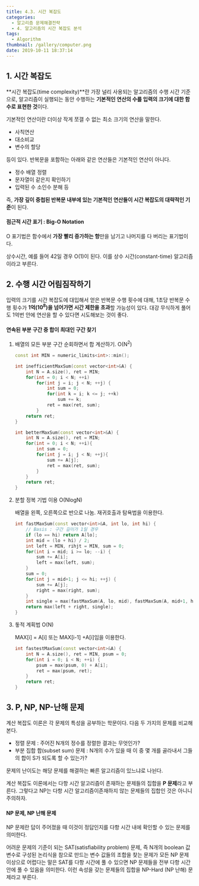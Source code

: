 ```yaml
---
title: 4.3. 시간 복잡도
categories:
  - 알고리즘 문제해결전략
  - 4. 알고리즘의 시간 복잡도 분석
tags:
  - Algorithm
thumbnail: /gallery/computer.png
date: 2019-10-11 18:37:14
---
```


## 1. 시간 복잡도

**시간 복잡도(time complexity)**란 가장 널리 사용되는 알고리즘의 수행 시간 기준으로, 알고리즘이 실행되는 동안 수행하는 **기본적인 연산의 수를 입력의 크기에 대한 함수로 표현한 것**이다.

기본적인 연산이란 더이상 작게 쪼갤 수 없는 최소 크기의 연산을 말한다.

- 사칙연산
- 대소비교
- 변수의 할당

등이 있다. 반복문을 포함하는 아래와 같은 연산들은 기본적인 연산이 아니다.

- 정수 배열 정렬
- 문자열이 같은지 확인하기
- 입력된 수 소인수 분해 등

즉, **가장 깊이 중첩된 반복문 내부에 있는 기본적인 연산들이 시간 복잡도의 대략적인 기준**이 된다.

#### 점근적 시간 표기 : Big-O Notation

O 표기법은 함수에서 **가장 빨리 증가하는 항**만을 남기고 나머지를 다 버리는 표기법이다.

상수시간, 예를 들어 42일 경우 O(1)이 된다. 이를 상수 시간(constant-time) 알고리즘이라고 부른다.



## 2. 수행 시간 어림짐작하기

입력의 크기를 시간 복잡도에 대입해서 얻은 반복문 수행 횟수에 대해, 1초당 반복문 수행 횟수가 **1억(10<sup>8</sup>)을 넘어가면 시간 제한을 초과**할 가능성이 있다. 대강 무식하게 풀어도 1억번 안에 연산을 할 수 있다면 시도해보는 것이 좋다.

#### 연속된 부분 구간 중 합이 최대인 구간 찾기

1. 배열의 모든 부분 구간 순회하면서 합 계산하기. O(N<sup>2</sup>)

   ```c++
   const int MIN = numeric_limits<int>::min();
   
   int inefficientMaxSum(const vector<int>&A) {
       int N = A.size(), ret = MIN;
       for(int = 0; i < N; ++i)
           for(int j = i; j < N; ++j) {
               int sum = 0;
               for(int k = i; k <= j; ++k)
                   sum += k;
               ret = max(ret, sum);
           }
       return ret;
   }
   
   int betterMaxSum(const vector<int>&A) {
       int N = A.size(), ret = MIN;
       for(int = 0; i < N; ++i){
           int sum = 0;
           for(int j = i; j < N; ++j){
               sum += A[j];
               ret = max(ret, sum);
           }
       }
       return ret;
   }
   ```

2. 분할 정복 기법 이용 O(NlogN)

   배열을 왼쪽, 오른쪽으로 반으로 나눔. 재귀호출과 탐욕법을 이용한다.

   ```c++
   int fastMaxSum(const vector<int>&A, int lo, int hi) {
       // Basis : 구간 길이가 1일 경우
       if (lo == hi) return A[lo];
       int mid = (lo + hi) / 2;
       int left = MIN, rihjt = MIN, sum = 0;
       for(int i = mid; i >= lo; --i) {
           sum += A[i];
           left = max(left, sum);
       }
       sum = 0;
       for(int j = mid+1; j <= hi; ++j) {
           sum += A[j];
           right = max(right, sum);
       }
       int single = max(fastMaxSum(A, lo, mid), fastMaxSum(A, mid+1, hi));
       return max(left + right, single);
   }
   ```

3. 돟적 계획법 O(N)

   MAX[i] = A[i] 또는 MAX[i-1] +A[i]임을 이용한다.

   ```c++
   int fastestMaxSum(const vector<int>&A) {
       int N = A.size(), ret = MIN, psum = 0;
       for(int i = 0; i < N; ++i) {
           psum = max(psum, 0) + A[i];
           ret = max(psum, ret);
       }
       return ret;
   }
   ```

   

## 3. P, NP, NP-난해 문제

계산 복잡도 이론은 각 문제의 특성을 공부하는 학문이다. 다음 두 가지의 문제를 비교해본다.

- 정렬 문제 : 주어진 N개의 정수를 정렬한 결과는 무엇인가?
- 부분 집합 합(subset sum) 문제 : N개의 수가 있을 때 이 중 몇 개를 골라내서 그들의 합이 S가 되도록 할 수 있는가?

문제의 난이도는 해당 문제를 해결하는 빠른 알고리즘이 있느냐로 나뉜다.

계산 복잡도 이론에서는 다항 시간 알고리즘이 존재하는 문제들의 집합을 **P 문제**라고 부른다. 그렇다고 NP는 다항 시간 알고리즘이존재하지 않는 문제들의 집합인 것은 아니니 주의하자.

#### NP 문제, NP 난해 문제

NP 문제란 답이 주어졌을 때 이것이 정답인지를 다항 시간 내에 확인할 수 있는 문제를 의미한다.

어려운 문제의 기준이 되는 SAT(satisfiability problem) 문제, 즉 N개의 boolean 값 변수로 구성된 논리식을 참으로 만드는 변수 값들의 조합을 찾는 문제가 모든 NP 문제 이상으로 어렵다는 말은 SAT를 다항 시간에 풀 수 있으면 NP 문제들을 전부 다항 시간 안에 풀 수 있음을 의미한다. 이런 속성을 갖는 문제들의 집합을 NP-Hard (NP 난해) 문제라고 부른다.



